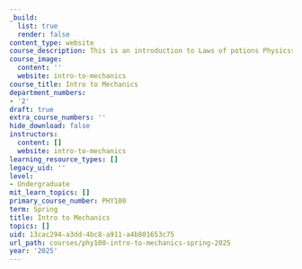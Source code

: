 ```yaml
---
_build:
  list: true
  render: false
content_type: website
course_description: This is an introduction to Laws of potions Physicssss
course_image:
  content: ''
  website: intro-to-mechanics
course_title: Intro to Mechanics
department_numbers:
- '2'
draft: true
extra_course_numbers: ''
hide_download: false
instructors:
  content: []
  website: intro-to-mechanics
learning_resource_types: []
legacy_uid: ''
level:
- Undergraduate
mit_learn_topics: []
primary_course_number: PHY100
term: Spring
title: Intro to Mechanics
topics: []
uid: 13cac294-a3dd-4bc8-a911-a4b801653c75
url_path: courses/phy100-intro-to-mechanics-spring-2025
year: '2025'
---
```

